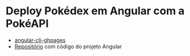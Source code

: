 # Deploy Pokédex em Angular com a PokéAPI

* [angular-cli-ghpages](https://www.npmjs.com/package/angular-cli-ghpages)
* [Repositório](https://github.com/christyanbrayan/pokedex) com código do projeto Angular
